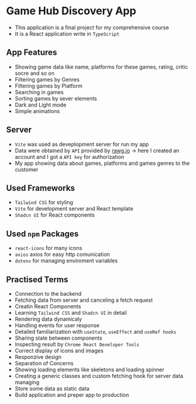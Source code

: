 # Game Hub Discovery App

- This application is a final project for my comprehensive course
- It is a React application write in `TypeScript`

## App Features

- Showing game data like name, platforms for these games, rating, critic socre and so on
- Filtering games by Genres
- Filtering games by Platform
- Searching in games
- Sorting games by sever elements
- Dark and Light mode
- Simple animations

## Server

- `Vite` was used as deveplopment server for run my app
- Data were obtained by `API` provided by [rawg.io](https://rawg.io) -> here I created an account and I got a `API key` for authorization
- My app showing data about games, platforms and games genres to the customer

## Used Frameworks

- `Tailwind CSS` for styling
- `Vite` for development server and React template
- `Shadcn UI` for React components

## Used `npm` Packages

- `react-icons` for many icons
- `axios` axios for easy http comunication
- `dotenv` for managing enviroment variables

## Practised Terms

- Connection to the backend
- Fetching data from server and canceling a fetch request
- Creatin React Components
- Learning `Tailwind CSS` and `Shadcn UI` in detail
- Rendering data dynamicaly
- Handling events for user response
- Detailed familiarization with `useState`, `useEffect` and `useRef hooks`
- Sharing state between components
- Inspecting result by `Chrome React Developer Tools`
- Correct display of icons and images
- Responzive design
- Separation of Concerns
- Showing loading elements like skeletons and loading spinner
- Creating a generic classes and custom fetching hook for server data managing
- Store some data as static data
- Build application and preper app to production
